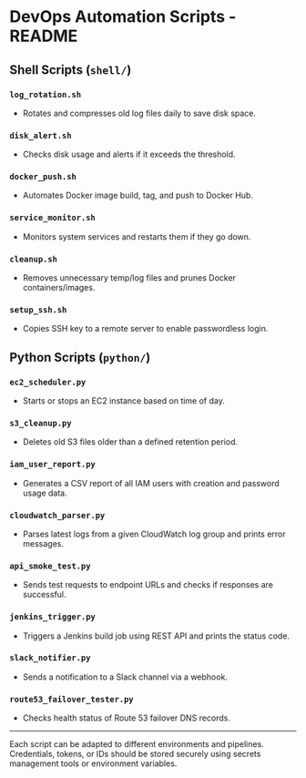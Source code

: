 # DevOps Automation Scripts - README

## Shell Scripts (`shell/`)

### `log_rotation.sh`
- Rotates and compresses old log files daily to save disk space.

### `disk_alert.sh`
- Checks disk usage and alerts if it exceeds the threshold.

### `docker_push.sh`
- Automates Docker image build, tag, and push to Docker Hub.

### `service_monitor.sh`
- Monitors system services and restarts them if they go down.

### `cleanup.sh`
- Removes unnecessary temp/log files and prunes Docker containers/images.

### `setup_ssh.sh`
- Copies SSH key to a remote server to enable passwordless login.

## Python Scripts (`python/`)

### `ec2_scheduler.py`
- Starts or stops an EC2 instance based on time of day.

### `s3_cleanup.py`
- Deletes old S3 files older than a defined retention period.

### `iam_user_report.py`
- Generates a CSV report of all IAM users with creation and password usage data.

### `cloudwatch_parser.py`
- Parses latest logs from a given CloudWatch log group and prints error messages.

### `api_smoke_test.py`
- Sends test requests to endpoint URLs and checks if responses are successful.

### `jenkins_trigger.py`
- Triggers a Jenkins build job using REST API and prints the status code.

### `slack_notifier.py`
- Sends a notification to a Slack channel via a webhook.

### `route53_failover_tester.py`
- Checks health status of Route 53 failover DNS records.

---

Each script can be adapted to different environments and pipelines. Credentials, tokens, or IDs should be stored securely using secrets management tools or environment variables.